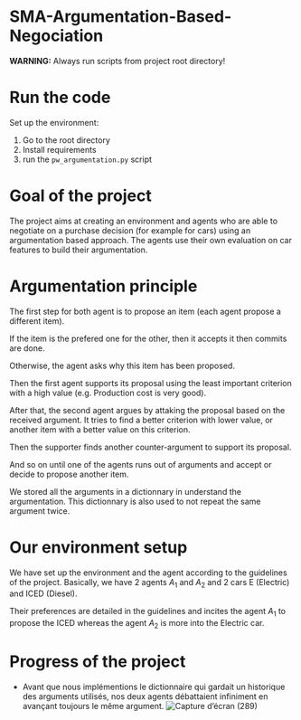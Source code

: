 # SMA-Argumentation-Based-Negociation

**WARNING:** Always run scripts from project root directory!

# Run the code

Set up the environment:

1. Go to the root directory
2. Install requirements
3. run the `pw_argumentation.py` script

# Goal of the project

The project aims at creating an environment and agents who are able to negotiate on a purchase decision (for example for cars) using an argumentation based approach. The agents use their own evaluation on car features to build their argumentation.

# Argumentation principle

The first step for both agent is to propose an item (each agent propose a different item).

If the item is the prefered one for the other, then it accepts it then commits are done.

Otherwise, the agent asks why this item has been proposed.

Then the first agent supports its proposal using the least important criterion with a high value (e.g. Production cost is very good).

After that, the second agent argues by attaking the proposal based on the received argument. It tries to find a better criterion with lower value, or another item with a better value on this criterion.

Then the supporter finds another counter-argument to support its proposal.

And so on until one of the agents runs out of arguments and accept or decide to propose another item.

We stored all the arguments in a dictionnary in understand the argumentation. This dictionnary is also used to not repeat the same argument twice. 

# Our environment setup

We have set up the environment and the agent according to the guidelines of the project. Basically, we have 2 agents $A_1$ and $A_2$ and 2 cars E (Electric) and ICED (Diesel).

Their preferences are detailed in the guidelines and incites the agent $A_1$ to propose the ICED whereas the agent $A_2$ is more into the Electric car.

# Progress of the project
- Avant que nous implémentions le dictionnaire qui gardait un historique des arguments utilisés, nos deux agents débattaient infiniment en avançant toujours le même argument.
![Capture d’écran (289)](https://user-images.githubusercontent.com/51906903/163631161-32a3dc05-cd58-4eb4-9829-6cb71f92af33.png)
